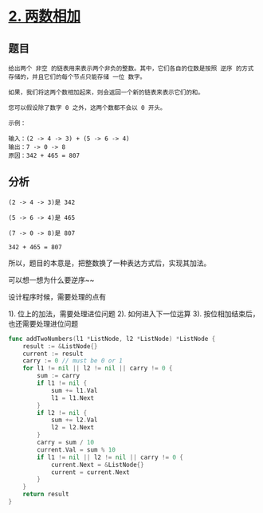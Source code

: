 # [2. 两数相加](https://leetcode.com/problems/add-two-numbers/)

## 题目
```
给出两个 非空 的链表用来表示两个非负的整数。其中，它们各自的位数是按照 逆序 的方式存储的，并且它们的每个节点只能存储 一位 数字。

如果，我们将这两个数相加起来，则会返回一个新的链表来表示它们的和。

您可以假设除了数字 0 之外，这两个数都不会以 0 开头。

示例：

输入：(2 -> 4 -> 3) + (5 -> 6 -> 4)
输出：7 -> 0 -> 8
原因：342 + 465 = 807
```

## 分析

```
(2 -> 4 -> 3)是 342

(5 -> 6 -> 4)是 465

(7 -> 0 -> 8)是 807

342 + 465 = 807
```

所以，题目的本意是，把整数换了一种表达方式后，实现其加法。

可以想一想为什么要逆序~~

设计程序时候，需要处理的点有

1). 位上的加法，需要处理进位问题
2). 如何进入下一位运算
3). 按位相加结束后，也还需要处理进位问题

```go
func addTwoNumbers(l1 *ListNode, l2 *ListNode) *ListNode {
	result := &ListNode{}
	current := result
	carry := 0 // must be 0 or 1
	for l1 != nil || l2 != nil || carry != 0 {
		sum := carry
		if l1 != nil {
			sum += l1.Val
			l1 = l1.Next
		}
		if l2 != nil {
			sum += l2.Val
			l2 = l2.Next
		}
		carry = sum / 10
		current.Val = sum % 10
		if l1 != nil || l2 != nil || carry != 0 {
			current.Next = &ListNode{}
			current = current.Next
		}
	}
	return result
}
```